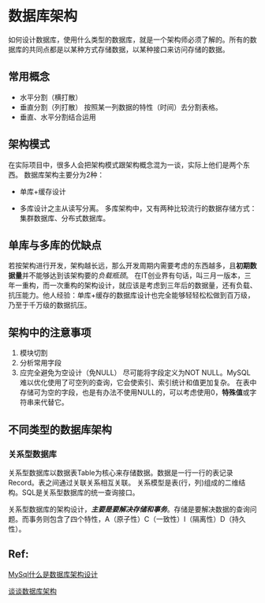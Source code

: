# 数据库架构

如何设计数据库，使用什么类型的数据库，就是一个架构师必须了解的。所有的数据库的共同点都是以某种方式存储数据，以某种接口来访问存储的数据。

## 常用概念

- 水平分割（横打散）
- 垂直分割（列打散）
  按照某一列数据的特性（时间）去分割表格。
- 垂直、水平分割结合运用

## 架构模式

在实际项目中，很多人会把架构模式跟架构概念混为一谈，实际上他们是两个东西。
数据库架构主要分为2种：

- 单库+缓存设计

- 多库设计之主从读写分离。
  多库架构中，又有两种比较流行的数据存储方式：集群数据库、分布式数据库。

## 单库与多库的优缺点

若按架构进行开发，架构越长远，那么开发周期内需要考虑的东西越多，且**初期数据量**并不能够达到该架构要的*负载瓶颈*。
在IT创业界有句话，叫三月一版本，三年一重构，而一次重构的架构设计，就应该是考虑到三年后的数据量，还有负载、抗压能力。他人经验：单库+缓存的数据库设计也完全能够轻轻松松做到百万级，乃至于千万级的数据抗压。

## 架构中的注意事项

1. 模块切割
2. 分析常用字段
3. 应完全避免为空设计（免NULL）
   尽可能将字段定义为NOT NULL。MySQL难以优化使用了可空列的查询，它会使索引、索引统计和值更加复杂。
   在表中存储可为空的字段，也是有办法不使用NULL的，可以考虑使用0，**特殊值**或字符串来代替它。

## 不同类型的数据库架构

### 关系型数据库

关系型数据库以数据表Table为核心来存储数据。数据是一行一行的表记录Record。表之间通过关联关系相互关联。 关系模型是表(行，列)组成的二维结构。SQL是关系型数据库的统一查询接口。

关系型数据库的架构设计，***主要是要解决存储和事务***。存储是要解决数据的查询问题。而事务则包含了四个特性，A（原子性）C（一致性）I（隔离性）D（持久性）。

## Ref:

[MySql什么是数据库架构设计](https://zhuanlan.zhihu.com/p/29368249)

[谈谈数据库架构](https://zhuanlan.zhihu.com/p/107336513)


